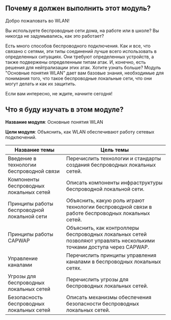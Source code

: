 <!-- 12.0.1 -->
## Почему я должен выполнить этот модуль?

Добро пожаловать во WLAN!

Вы используете беспроводные сети дома, на работе или в школе? Вы никогда не задумывались, как это работает?

Есть много способов беспроводного подключения. Как и все, что связано с сетями, эти типы соединений лучше всего использовать в определенных ситуациях. Они требуют определенных устройств, а также подвержены определенным типам атак. И, конечно, есть решения для нейтрализации этих атак. Хотите узнать больше? Модуль "Основные понятия WLAN" дает вам базовые знания, необходимые для понимания того, что такое беспроводные локальные сети, что они могут делать и как их защитить.

Если вам интересно, не ждите, начните сегодня!

<!-- 12.0.2 -->
## Что я буду изучать в этом модуле?

**Название модуля**: Основные понятия WLAN

**Цели модуля**: Объяснить, как WLAN обеспечивают работу сетевых подключений.

| Название темы | Цель темы |
| --- | --- |
| Введение в технологии беспроводной связи | Перечислить технологии и стандарты создания беспроводных локальных сетей. |
| Компоненты беспроводных локальных сетей | Описать компоненты инфраструктуры беспроводной локальной сети. |
| Принципы работы беспроводной локальной сети | Объяснить, какую роль играют технологии беспроводной связи в работе беспроводных локальных сетей. |
| Принципы работы CAPWAP | Объяснить, как контроллеры беспроводных локальных сетей позволяют управлять несколькими точками доступа через CAPWAP. |
| Управление каналами | Перечислить принципы управления каналами в беспроводных локальных сетях. |
| Угрозы для беспроводных локальных сетей | Перечислить угрозы для беспроводных локальных сетей. |
| Безопасность беспроводных локальных сетей | Описать механизмы обеспечения безопасности беспроводных локальных сетей. |